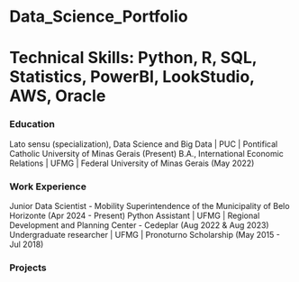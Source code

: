 # Data_Science_Portfolio

# Technical Skills: Python, R, SQL, Statistics, PowerBI, LookStudio, AWS, Oracle

### Education
Lato sensu (specialization), Data Science and Big Data | PUC | Pontifical Catholic University of Minas Gerais (Present)
B.A., International Economic Relations | UFMG | Federal University of Minas Gerais (May 2022)

### Work Experience
Junior Data Scientist - Mobility Superintendence of the Municipality of Belo Horizonte (Apr 2024 - Present)
Python Assistant | UFMG | Regional Development and Planning Center - Cedeplar (Aug 2022 & Aug 2023)
Undergraduate researcher | UFMG |  Pronoturno Scholarship (May 2015 - Jul 2018)

### Projects

